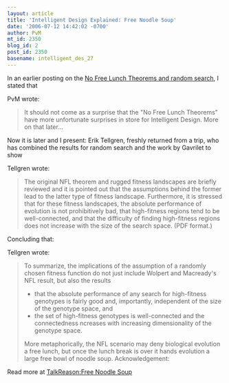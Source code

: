 ```yaml
---
layout: article
title: 'Intelligent Design Explained: Free Noodle Soup'
date: '2006-07-12 14:42:02 -0700'
author: PvM
mt_id: 2350
blog_id: 2
post_id: 2350
basename: intelligent_des_27
---
```

In an earlier posting on the [No Free Lunch Theorems and random search](/archives/2006/06/intelligent-des-28.html), I stated that

PvM wrote:

> It should not come as a surprise that the "No Free Lunch Theorems" have more unfortunate surprises in store for Intelligent Design. More on that later...

Now it is later and I present: Erik Tellgren, freshly returned from a trip,  who has combined the results for random search and the work by Gavrilet to show 

Tellgren wrote:

> The original NFL theorem and rugged fitness landscapes are briefly reviewed and it is pointed out that the assumptions behind the former lead to the latter type of fitness landscape. Furthermore, it is stressed that for these fitness landscapes, the absolute performance of evolution is not prohibitively bad, that high-fitness regions tend to be well-connected, and that the difficulty of finding high-fitness regions does not increase with the size of the search space. (PDF format.)

Concluding that:

Tellgren wrote:

> To summarize, the implications of the assumption of a randomly chosen fitness function do not just include Wolpert and Macready's NFL result, but also the results
> 
> 
> 
> *  that the absolute performance of any search for high-fitness genotypes is fairly good and, importantly, independent of the size of the genotype space, and
> * the set of high-fitness genotypes is well-connected and the connectedness ncreases with increasing dimensionality of the genotype space.
> 
> 
> 
> More metaphorically, the NFL scenario may deny biological evolution a free lunch, but once the lunch break is over it hands evolution a large free bowl of noodle soup.
> Acknowledgement:

Read more at [TalkReason:Free Noodle Soup](http://talkreason.org/index.cfm?category=featured)
